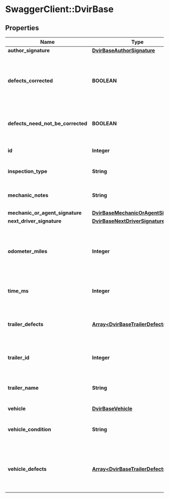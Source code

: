 # SwaggerClient::DvirBase

## Properties
Name | Type | Description | Notes
------------ | ------------- | ------------- | -------------
**author_signature** | [**DvirBaseAuthorSignature**](DvirBaseAuthorSignature.md) |  | [optional] 
**defects_corrected** | **BOOLEAN** | Signifies if the defects on the vehicle corrected after the DVIR is done. | [optional] 
**defects_need_not_be_corrected** | **BOOLEAN** | Signifies if the defects on this vehicle can be ignored. | [optional] 
**id** | **Integer** | The id of this DVIR record. | [optional] 
**inspection_type** | **String** | Inspection type of the DVIR. | [optional] 
**mechanic_notes** | **String** | The mechanics notes on the DVIR. | [optional] 
**mechanic_or_agent_signature** | [**DvirBaseMechanicOrAgentSignature**](DvirBaseMechanicOrAgentSignature.md) |  | [optional] 
**next_driver_signature** | [**DvirBaseNextDriverSignature**](DvirBaseNextDriverSignature.md) |  | [optional] 
**odometer_miles** | **Integer** | The odometer reading in miles for the vehicle when the DVIR was done. | [optional] 
**time_ms** | **Integer** | Timestamp of this DVIR in UNIX milliseconds. | [optional] 
**trailer_defects** | [**Array&lt;DvirBaseTrailerDefects&gt;**](DvirBaseTrailerDefects.md) | Defects registered for the trailer which was part of the DVIR. | [optional] 
**trailer_id** | **Integer** | The id of the trailer which was part of the DVIR. | [optional] 
**trailer_name** | **String** | The name of the trailer which was part of the DVIR. | [optional] 
**vehicle** | [**DvirBaseVehicle**](DvirBaseVehicle.md) |  | [optional] 
**vehicle_condition** | **String** | The condition of vechile on which DVIR was done. | [optional] 
**vehicle_defects** | [**Array&lt;DvirBaseTrailerDefects&gt;**](DvirBaseTrailerDefects.md) | Defects registered for the vehicle which was part of the DVIR. | [optional] 


